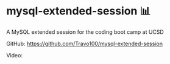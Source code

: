 # mysql-extended-session 📊
A MySQL extended session for the coding boot camp at UCSD

GitHub: https://github.com/Travo100/mysql-extended-session

Video: <processing>